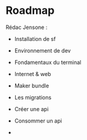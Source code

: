 # Roadmap

Rédac Jensone :

- Installation de sf
- Environnement de dev
- Fondamentaux du terminal
- Internet & web
- Maker bundle
- Les migrations
- Créer une api
- Consommer un api


- 

